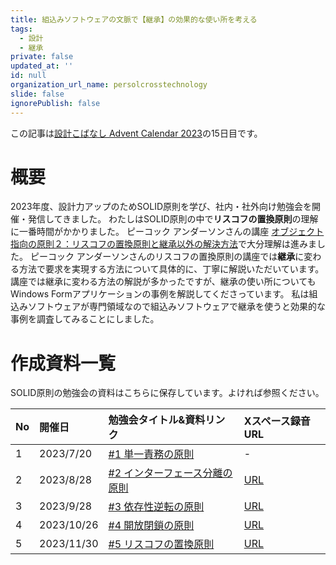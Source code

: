 ```yaml
---
title: 組込みソフトウェアの文脈で【継承】の効果的な使い所を考える
tags:
  - 設計
  - 継承
private: false
updated_at: ''
id: null
organization_url_name: persolcrosstechnology
slide: false
ignorePublish: false
---
```

この記事は[設計こばなし Advent Calendar 2023](https://qiita.com/advent-calendar/2023/software_design_talk)の15日目です。

# 概要
2023年度、設計力アップのためSOLID原則を学び、社内・社外向け勉強会を開催・発信してきました。
わたしはSOLID原則の中で**リスコフの置換原則**の理解に一番時間がかかりました。
ピーコック アンダーソンさんの講座 [オブジェクト指向の原則２：リスコフの置換原則と継承以外の解決方法](https://www.udemy.com/course/objectfive2/)で大分理解は進みました。
ピーコック アンダーソンさんのリスコフの置換原則の講座では**継承**に変わる方法で要求を実現する方法について具体的に、丁寧に解説いただいています。
講座では継承に変わる方法の解説が多かったですが、継承の使い所についてもWindows Formアプリケーションの事例を解説してくださっています。
私は組込みソフトウェアが専門領域なので組込みソフトウェアで継承を使うと効果的な事例を調査してみることにしました。

# 

# 作成資料一覧
SOLID原則の勉強会の資料はこちらに保存しています。よければ参照ください。

| No | 開催日 | 勉強会タイトル&資料リンク | Xスペース録音URL |
|:-----------|:------------|:------------|:------------|
| 1       | 2023/7/20        | [#1 単一責務の原則](https://www.docswell.com/s/juraruming/K98M19-2023-07-20-143150)         | -         |
| 2       | 2023/8/28        | [#2 インターフェース分離の原則](https://www.docswell.com/s/juraruming/KJLWEM-2023-08-28-005645)         | [URL](https://twitter.com/i/spaces/1lDGLnPowBZxm?s=20)         |
| 3       | 2023/9/28        | [#3 依存性逆転の原則](https://www.docswell.com/s/juraruming/5EN9ME-2023-09-28-065704)         | [URL](https://twitter.com/i/spaces/1YqKDoZgMvzxV)         |
| 4       | 2023/10/26        | [#4 開放閉鎖の原則](https://www.docswell.com/s/juraruming/5LL836-2023-10-26-074605)         | [URL](https://twitter.com/i/spaces/1nAKEaOpWzVKL)         |
| 5       | 2023/11/30        | [#5 リスコフの置換原則](https://www.docswell.com/s/juraruming/Z6Y8X7-2023-11-30-081051)         | [URL](https://twitter.com/i/spaces/1rmGPMWRdQdJN)         |
